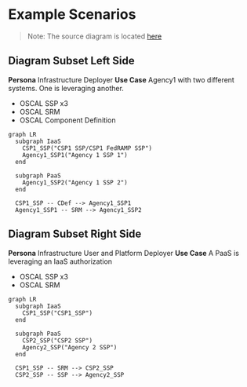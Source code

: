# Example Scenarios

> Note: The source diagram is located [here](https://github.com/usnistgov/OSCAL/issues/2012#issuecomment-2250898533)

## Diagram Subset Left Side

**Persona** Infrastructure Deployer
**Use Case** Agency1 with two different systems. One is leveraging another.

- OSCAL SSP x3
- OSCAL SRM
- OSCAL Component Definition

```mermaid
graph LR
  subgraph IaaS
    CSP1_SSP("CSP1 SSP/CSP1 FedRAMP SSP")
    Agency1_SSP1("Agency 1 SSP 1")
  end

  subgraph PaaS
    Agency1_SSP2("Agency 1 SSP 2")
  end

  CSP1_SSP -- CDef --> Agency1_SSP1
  Agency1_SSP1 -- SRM --> Agency1_SSP2
```

## Diagram Subset Right Side

**Persona** Infrastructure User and Platform Deployer
**Use Case** A PaaS is leveraging an IaaS authorization

- OSCAL SSP x3
- OSCAL SRM

```mermaid
graph LR
  subgraph IaaS
    CSP1_SSP("CSP1_SSP")
  end

  subgraph PaaS
    CSP2_SSP("CSP2 SSP")
    Agency2_SSP("Agency 2 SSP")
  end

  CSP1_SSP -- SRM --> CSP2_SSP
  CSP2_SSP -- SSP --> Agency2_SSP
```